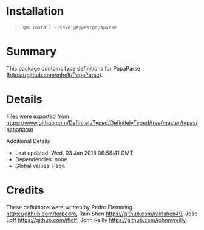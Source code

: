 # Installation
> `npm install --save @types/papaparse`

# Summary
This package contains type definitions for PapaParse (https://github.com/mholt/PapaParse).

# Details
Files were exported from https://www.github.com/DefinitelyTyped/DefinitelyTyped/tree/master/types/papaparse

Additional Details
 * Last updated: Wed, 03 Jan 2018 06:58:41 GMT
 * Dependencies: none
 * Global values: Papa

# Credits
These definitions were written by Pedro Flemming <https://github.com/torpedro>, Rain Shen <https://github.com/rainshen49>, João Loff <https://github.com/jfloff>, John Reilly <https://github.com/johnnyreilly>.
